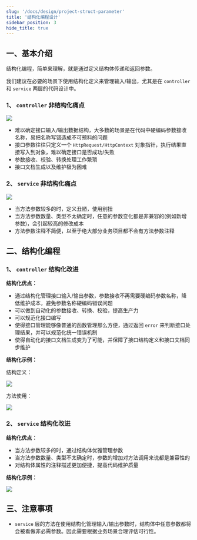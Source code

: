 ```yaml
---
slug: '/docs/design/project-struct-parameter'
title: '结构化编程设计'
sidebar_position: 3
hide_title: true
---
```


## 一、基本介绍

结构化编程，简单来理解，就是通过定义结构体传递和返回参数。

我们建议在必要的场景下使用结构化定义来管理输入/输出，尤其是在 `controller` 和 `service` 两层的代码设计中。

### 1、 `controller` 非结构化痛点

![](/markdown/e76d9687eb2d840494ce98a644e05d95.png)

- 难以确定接口输入/输出数据结构，大多数的场景是在代码中硬编码参数接收名称，易把名称写错造成不可预料的问题
- 接口参数往往只定义一个 `HttpRequest/HttpContext` 对象指针，执行结果直接写入到对象，难以确定接口是否成功/失败
- 参数接收、校验、转换处理工作繁琐
- 接口文档生成以及维护极为困难

### 2、 `service` 非结构化痛点

![](/markdown/f8434f1243e4d9dace23021f0f2132a4.png)

- 当方法参数较多的时，定义丑陋，使用别扭
- 当方法参数数量、类型不太确定时，任意的参数变化都是非兼容的(例如新增参数)，会引起较高的修改成本
- 方法参数注释不简便，以至于绝大部分业务项目都不会有方法参数注释

## 二、结构化编程

### 1、 `controller` 结构化改进

**结构化优点：**

- 通过结构化管理接口输入/输出参数，参数接收不再需要硬编码参数名称，降低维护成本，避免参数名称硬编码错误问题
- 可以做到自动化的参数接收、转换、校验，提高生产力
- 可以规范化接口编写
- 使得接口管理能够像普通的函数管理那么方便，通过返回 `error` 来判断接口处理结果，并可以规范化统一错误机制
- 使得自动化的接口文档生成变为了可能，并保障了接口结构定义和接口文档同步维护

**结构化示例：**

结构定义：

![](/markdown/686ee75e775a1076387154615c40e868.png)

方法使用：

![](/markdown/6f0cd9333bb1c514a1047c0e17024997.png)

### 2、 `service` 结构化改进

**结构化优点：**

- 当方法参数较多的时，通过结构体优雅管理参数
- 当方法参数数量、类型不太确定时，参数的增加对方法调用来说都是兼容性的
- 对结构体属性的注释描述更加便捷，提高代码维护质量

**结构化示例：**

![](/markdown/37a0eecf7f1c45bf99bdd98ec205eea0.png)

## 三、注意事项

- `service` 层的方法在使用结构化管理输入/输出参数时，结构体中任意参数都将会被看做非必需参数。因此需要根据业务场景合理评估可行性。